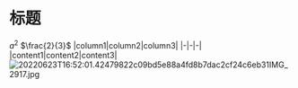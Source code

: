 # 标题
$a^2$ $\frac{2}{3}$
|column1|column2|column3|
|-|-|-|
|content1|content2|content3|
![20220623T16:52:01.42479822c09bd5e88a4fd8b7dac2cf24c6eb31IMG_2917.jpg](http://localhost:8080/webapps/img/2022-06-24T11:09:11.090961-9f9f5402-8445-4d26-b6b2-709120d4a1ad-2022-06-23T16:52:01.424798-22c09bd5-e88a-4fd8-b7da-c2cf24c6eb31-IMG_2917.jpg)